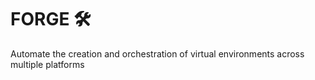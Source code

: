 # FORGE 🛠️

Automate the creation and orchestration of virtual environments across multiple platforms
